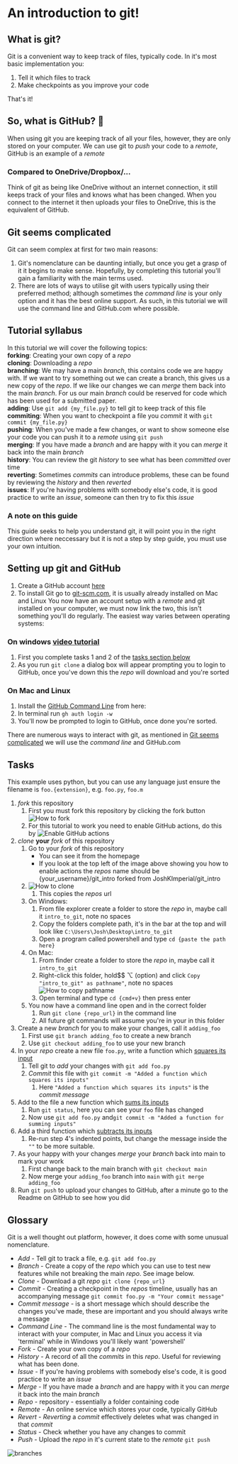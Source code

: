# An introduction to git!

## What is git?
Git is a convenient way to keep track of files, typically code. In it's most basic implementation you:
1. Tell it which files to track
2. Make checkpoints as you improve your code

That's it!

## So, what is GitHub? :thinking:
When using git you are keeping track of all your files, however, they are only stored on your computer. We can use git to *push* your code to a *remote*, GitHub is an example of a *remote*

### Compared to OneDrive/Dropbox/...
Think of git as being like OneDrive without an internet connection, it still keeps track of your files and knows what has been changed. When you connect to the internet it then uploads your files to OneDrive, this is the equivalent of GitHub.

## Git seems complicated

Git can seem complex at first for two main reasons:
   1. Git's nomenclature can be daunting intially, but once you get a grasp of it it begins to make sense. Hopefully, by completing this tutorial you'll gain a familiarity with the main terms used.
   2. There are lots of ways to utilise git with users typically using their preferred method; although sometimes the *command line* is your only option and it has the best online support. As such, in this tutorial we will use the command line and GitHub.com where possible. 
 
## Tutorial syllabus

In this tutorial we will cover the following topics:  
**forking**: Creating your own copy of a *repo*  
**cloning**: Downloading a *repo*  
**branching**: We may have a main *branch*, this contains code we are happy with. If we want to try something out we can create a branch, this gives us a new copy of the *repo*. If we like our changes we can *merge* them back into the main *branch*. For us our main *branch* could be reserved for code which has been used for a submitted paper.  
**adding**: Use `git add {my_file.py}` to tell git to keep track of this file  
**commiting**: When you want to checkpoint a file you *commit* it with `git commit {my_file.py}`  
**pushing**: When you've made a few changes, or want to show someone else your code you can push it to a *remote* using `git push`  
**merging**: If you have made a *branch* and are happy with it you can *merge* it back into the main *branch*  
**history**: You can review the git *history* to see what has been *committed* over time  
**reverting**: Sometimes *commits* can introduce problems, these can be found by reviewing the *history* and then *reverted*  
**issues**: If you're having problems with somebody else's code, it is good practice to write an *issue*, someone can then try to fix this *issue* 

### A note on this guide

This guide seeks to help you understand git, it will point you in the right direction where neccessary but it is not a step by step guide, you must use your own intuition.
## Setting up git and GitHub

1. Create a GitHub account [here](https://github.com/signup?ref_cta=Sign+up&ref_loc=header+logged+out&ref_page=%2F&source=header-home)
2. To install Git go to [git-scm.com](https://git-scm.com/downloads), it is usually already installed on Mac and Linux
   You now have an account setup with a *remote* and git installed on your computer, we must now link the two, this isn't something you'll do regularly. The easiest way varies between operating systems:

### On windows [video tutorial](https://www.youtube.com/watch?v=3FNA2hWG-Bk)
1. First you complete tasks 1 and 2 of the [tasks section below](##-Tasks)
2. As you run `git clone` a dialog box will appear prompting you to login to GitHub, once you've down this the *repo* will download and you're sorted

### On Mac and Linux
1.  Install the [GitHub Command Line](https://cli.github.com) from here:
2.  In terminal run `gh auth login -w`
3.  You'll now be prompted to login to GitHub, once done you're sorted.


There are numerous ways to interact with git, as mentioned in [Git seems complicated](#git-seems-complicated) we will use the *command line* and GitHub.com

## Tasks

This example uses python, but you can use any language just ensure the filename is `foo.{extension}`, e.g. `foo.py`, `foo.m`

1. *fork* this repository
   1. First you must fork this repository by clicking the fork button ![How to fork](.images/how-to-fork.png)
   2. For this tutorial to work you need to enable GitHub actions, do this by ![Enable GitHub actions](.images/enable_actions.png)
2. *clone* **your** *fork* of this repository
   1. Go to your *fork* of this repository
      *   You can see it from the homepage
      *  If you look at the top left of the image above showing you how to enable actions the *repos* name should be {your_username}/git_intro forked from JoshKImperial/git_intro
   2. ![How to clone](.images/clone.png)
      1. This copies the *repos* url
   3. On Windows:
      1. From file explorer create a folder to store the *repo* in, maybe call it `intro_to_git`, note no spaces
      2. Copy the folders complete path, it's in the bar at the top and will look like `C:\Users\Josh\Desktop\intro_to_git`
      3. Open a program called powershell and type `cd {paste the path here}`
   4. On Mac:
      1. From finder create a folder to store the *repo* in, maybe call it `intro_to_git`
      2. Right-click this folder, hold$$ ⌥ (option) and click `Copy "intro_to_git" as pathname"`,  note no spaces ![How to copy pathname](.images/copy_pathname.png)
      3. Open terminal and type `cd {cmd+v}` then press enter
   5. You now have a command line open and in the correct folder
      1. Run `git clone {repo_url}` in the command line
      2. All future git commands will assume you're in your in this folder
3. Create a new *branch* for you to make your changes, call it `adding_foo`
   1. First use `git branch adding_foo` to create a new branch
   2. Use `git checkout adding_foo` to use your new branch
4. In your *repo* create a new file `foo.py`, write a function which [squares its input](https://gist.github.com/JoshKImperial/4191bcf764d59b6a8be9caea706f6c2a)
   1. Tell git to *add* your changes with `git add foo.py`
   2. *Commit* this file with `git commit -m "Added a function which squares its inputs"`
      1. Here `"Added a function which squares its inputs"` is the *commit message*
5. Add to the file a new function which [sums its inputs](https://gist.github.com/JoshKImperial/163422b5e1a02a17e9ba3111b3ec7840)
   1. Run `git status`, here you can see your `foo` file has changed
   2. Now use `git add foo.py` and`git commit -m "Added a function for summing inputs"`
6. Add a third function which [subtracts its inputs](https://gist.github.com/JoshKImperial/b5ecdf70caf8e90ffb99993969e4e19d)
   1. Re-run step 4's indented points, but change the message inside the `""` to be more suitable.
7. As your happy with your changes *merge* your *branch* back into main to mark your work
   1. First change back to the main branch with `git checkout main`
   2. Now merge your `adding_foo` branch into `main` with `git merge adding_foo`
8. Run `git push` to upload your changes to GitHub, after a minute go to the Readme on GitHub to see how you did

## Glossary

Git is a well thought out platform, however, it does come with some unusual nomenclature.

* *Add* - Tell git to track a file, e.g. `git add foo.py`
* *Branch* - Create a copy of the *repo* which you can use to test new features while not breaking the main *repo*. See image below.
* *Clone* - Download a git *repo* `git clone {repo_url}`
* *Commit* - Creating a checkpoint in the *repos* timeline, usually has an accompanying message `git commit foo.py -m "Your commit message"`
* *Commit message* - is a short message which should describe the changes you've made, these are important and you should always write a message
* *Command Line* - The command line is the most fundamental way to interact with your computer, in Mac and Linux you access it via 'terminal' while in Windows you'll likely want 'powershell'
* *Fork* - Create your own copy of a *repo*
* *History* - A record of all the *commits* in this *repo*. Useful for reviewing what has been done.
* *Issue* - If you're having problems with somebody else's code, it is good practice to write an *issue*
* *Merge* - If you have made a *branch* and are happy with it you can *merge* it back into the main *branch*
* *Repo* - repository - essentially a folder containing code
* *Remote* - An online service which stores your code, typically GitHub
* *Revert* - *Reverting* a *commit* effectively deletes what was changed in that *commit*
* *Status* - Check whether you have any changes to commit
* *Push* - Upload the *repo* in it's current state to the *remote* `git push`

![branches](.images/git-branches.png)

